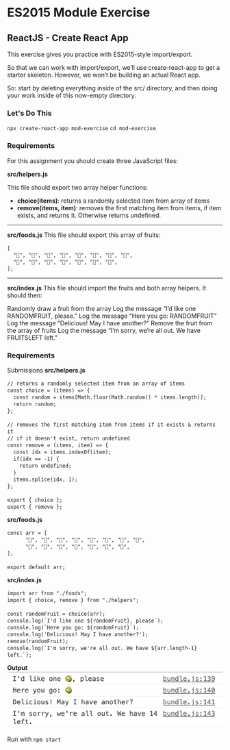 # ES2015 Module Exercise
## ReactJS - Create React App

This exercise gives you practice with ES2015-style import/export.

So that we can work with import/export, we’ll use create-react-app to get a starter skeleton. However, we won’t be building an actual React app.

So: start by deleting everything inside of the src/ directory, and then doing your work inside of this now-empty directory.

### Let's Do This

`npx create-react-app mod-exercise`
`cd mod-exercise`

### Requirements

For this assignment you should create three JavaScript files:

**src/helpers.js**

This file should export two array helper functions:

-   **choice(items)**: returns a randomly selected item from array of items
-   **remove(items, item)**: removes the first matching item from items, if item exists, and returns it. Otherwise returns undefined.


---

**src/foods.js**
This file should export this array of fruits:

    [
      "🍇", "🍈", "🍉", "🍊", "🍋", "🍌", "🍍", "🍎",
      "🍏", "🍐", "🍒", "🍓", "🥝", "🍅", "🥑",
    ];

---

**src/index.js**
This file should import the fruits and both array helpers. It should then:

Randomly draw a fruit from the array
Log the message “I’d like one RANDOMFRUIT, please.”
Log the message “Here you go: RANDOMFRUIT”
Log the message “Delicious! May I have another?”
Remove the fruit from the array of fruits
Log the message “I’m sorry, we’re all out. We have FRUITSLEFT left.”

### Requirements
Submissions
**src/helpers.js**

    // returns a randomly selected item from an array of items
    const choice = (items) => {
      const random = items[Math.floor(Math.random() * items.length)];
      return random;
    };
    
    // removes the first matching item from items if it exists & returns it
    // if it doesn't exist, return undefined
    const remove = (items, item) => {
      const idx = items.indexOf(item);
      if(idx == -1) {
        return undefined;
      }
      items.splice(idx, 1);
    };
    
    export { choice };
    export { remove };

**src/foods.js**

    const arr = [
          "🍇", "🍈", "🍉", "🍊", "🍋", "🍌", "🍍", "🍎",
          "🍏", "🍐", "🍒", "🍓", "🥝", "🍅", "🥑",
    ];
    
    export default arr;

**src/index.js**

    import arr from "./foods";
    import { choice, remove } from "./helpers";
    
    const randomFruit = choice(arr);
    console.log(`I'd like one ${randomFruit}, please`);
    console.log(`Here you go: ${randomFruit}`);
    console.log('Delicious! May I have another?');
    remove(randomFruit);
    console.log(`I'm sorry, we're all out. We have ${arr.length-1} left.`);

**Output**
![ReactModuleExerciseOutput](./ReactModuleExerciseOutput.png)

Run with `npm start`
